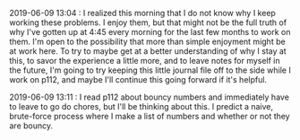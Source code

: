 2019-06-09 13:04 : I realized this morning that I do not know why I keep working these problems. I enjoy them, but that might not be the full truth of why I've gotten up at 4:45 every morning for the last few months to work on them. I'm open to the possibility that more than simple enjoyment might be at work here. To try to maybe get at a better understanding of why I stay at this, to savor the experience a little more, and to leave notes for myself in the future, I'm going to try keeping this little journal file off to the side while I work on p112, and maybe I'll continue this going forward if it's helpful.

2019-06-09 13:11 : I read p112 about bouncy numbers and immediately have to leave to go do chores, but I'll be thinking about this. I predict a naive, brute-force process where I make a list of numbers and whether or not they are bouncy.